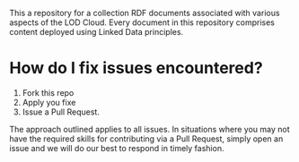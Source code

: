 This a repository for a collection RDF documents associated with various aspects of the LOD Cloud. Every document in this repository comprises content deployed using Linked Data principles. 

# How do I fix issues encountered?
1. Fork this repo
2. Apply you fixe
3. Issue a Pull Request.

The approach outlined applies to all issues. In situations where you may not have the required skills for contributing via a Pull Request, simply open an issue and we will do our best to respond in timely fashion. 
